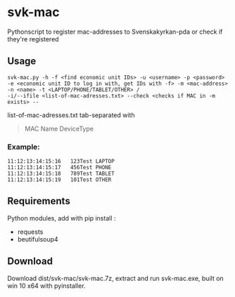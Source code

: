 # svk-mac
Pythonscript to register mac-addresses to Svenskakyrkan-pda or check if they're registered

## Usage
```
svk-mac.py -h -f <find economic unit IDs> -u <username> -p <password> -e <economic unit ID to log in with, get IDs with -f> -m <mac-address> -n <name> -t <LAPTOP/PHONE/TABLET/OTHER> /
-i/--ifile <list-of-mac-adresses.txt> --check <checks if MAC in -m exists> --
```

list-of-mac-adresses.txt tab-separated with
> MAC Name  DeviceType
### Example:
```
11:12:13:14:15:16	123Test	LAPTOP
11:12:13:14:15:17	456Test	PHONE
11:12:13:14:15:18	789Test	TABLET
11:12:13:14:15:19	101Test	OTHER
```

## Requirements
Python modules, add with pip install <module>:
* requests
* beutifulsoup4

## Download
  Download dist/svk-mac/svk-mac.7z, extract and run svk-mac.exe, built on win 10 x64 with pyinstaller.
